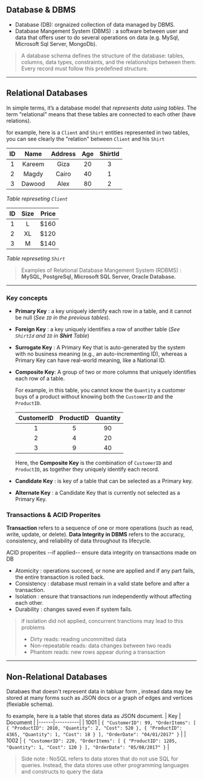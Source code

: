 
## Database & DBMS
- Database (DB): orgnaized collection of data managed by DBMS.
- Database Mangement System (DBMS) : a software between user and data that offers user to do several operations on data (e.g. MySql, Microsoft Sql Server, MongoDb).
> A database schema defines the structure of the database: tables, columns, data types, constraints, and the relationships between them. Every record must follow this predefined structure.
---
## Relational Databases
In simple terms, it’s a database model that *represents data using tables*. The term "relational" means that these tables are connected to each other (have relations).

for example, here is a ```Client``` and ```Shirt``` entities represented in two tables, you can see clearly the "relation" between ```Client``` and his ```Shirt```

|  ID |  Name  | Address | Age | ShirtId |
| :-: | :----: | :-----: | :-: | :------: |
|  1  | Kareem |   Giza  |  20 |     3    |
|  2  |  Magdy |  Cairo  |  40 |     1    |
|  3  | Dawood |   Alex  |  80 |     2    |

*Table represeting ```Client```*

|  ID | Size | Price |
| :-: | :--: | ----: |
|  1  |   L  | \$160 |
|  2  |  XL  | \$120 |
|  3  |   M  | \$140 |

*Table represeting ```Shirt```*

> Examples of Relational Database Mangement System (RDBMS) : **MySQL, PostgreSql, Microsoft SQL Server, Oracle Database.**
---
### Key concepts 
- **Primary Key** : a key uniquely identify each row in a table, and it cannot be null (*See ```ID``` in the previous tables*).

- **Foreign Key** : a key uniquely identifies a row of another table (*See ```ShirtId``` and ```ID``` in **Shirt** Table*)

- **Surrogate Key** : A Primary Key that is auto-generated by the system with no business meaning (e.g., an auto-incrementing ID), whereas a Primary Key can have real-world meaning, like a National ID.

- **Composite Key**: A group of two or more columns that uniquely identifies each row of a table.

  For example, in this table, you cannot know the `Quantity` a customer buys of a product without knowing both the `CustomerID` and the `ProductID`.

  | **CustomerID** | **ProductID** | **Quantity** |
  |:--------------:|:-------------:|:------------:|
  |       1       |       5       |      90      |
  |       2       |       4       |      20      |
  |       3       |       9       |      40      |

  Here, the **Composite Key** is the combination of `CustomerID` and `ProductID`, as together they uniquely identify each record.


- **Candidate Key** : is key of a table that can be selected as a Primary key.
- **Alternate Key** : a Candidate Key that is currently not selected as a Primary Key.

### Transactions & ACID Properites 
**Transaction** refers to a sequence of one or more operations (such as read, write, update, or delete).
**Data Integrity in DBMS**  refers to the accuracy, consistency, and reliability of data throughout its lifecycle.

ACID properites --if applied-- ensure data integrity on transactions made on DB
- Atomicity : operations succeed, or none are applied and if any part fails, the entire transaction is rolled back.
- Consistency : database must remain in a valid state before and after a transaction.
- Isolation : ensure that transactions run independently without affecting each other.
- Durability : changes saved even if system fails.

> if isolation did not applied, concurrent tranctions may lead to this problems
>- Dirty reads: reading uncommitted data
>- Non-repeatable reads: data changes between two reads
>- Phantom reads: new rows appear during a transaction

---
## Non-Relational Databases
Databaes that doesn't represent data in tabluar form , instead data may be stored at many forms such as JSON docs or a graph of edges and vertices (flexiable schema).

fo example, here is a table that stores data as JSON document.
| Key  | Document |
|------|----------|
| 1001 | ```{ "CustomerID": 99, "OrderItems": [ { "ProductID": 2010, "Quantity": 2, "Cost": 520 }, { "ProductID": 4365, "Quantity": 1, "Cost": 18 } ], "OrderDate": "04/01/2017" }``` |
| 1002 | ```{ "CustomerID": 220, "OrderItems": [ { "ProductID": 1285, "Quantity": 1, "Cost": 120 } ], "OrderDate": "05/08/2017" }``` |

> Side note :  NoSQL refers to data stores that do not use SQL for queries. Instead, the data stores use other programming languages and constructs to query the data



